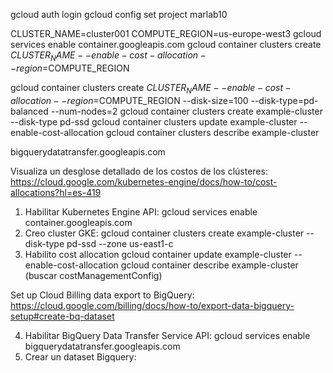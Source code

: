 gcloud auth login
gcloud config set project marlab10

CLUSTER_NAME=cluster001
COMPUTE_REGION=us-europe-west3
gcloud services enable container.googleapis.com
gcloud container clusters create $CLUSTER_NAME --enable-cost-allocation --region=$COMPUTE_REGION

gcloud container clusters create $CLUSTER_NAME --enable-cost-allocation --region=$COMPUTE_REGION --disk-size=100 --disk-type=pd-balanced --num-nodes=2
gcloud container clusters create example-cluster --disk-type pd-ssd
gcloud container clusters update example-cluster --enable-cost-allocation
gcloud container clusters describe example-cluster


bigquerydatatransfer.googleapis.com

Visualiza un desglose detallado de los costos de los clústeres:
https://cloud.google.com/kubernetes-engine/docs/how-to/cost-allocations?hl=es-419

1. Habilitar Kubernetes Engine API: 
    gcloud services enable container.googleapis.com
2. Creo cluster GKE:
    gcloud container clusters create example-cluster --disk-type pd-ssd --zone us-east1-c
3. Habilito cost allocation
    gcloud container update example-cluster --enable-cost-allocation
    gcloud container describe example-cluster (buscar costManagementConfig)

Set up Cloud Billing data export to BigQuery:
https://cloud.google.com/billing/docs/how-to/export-data-bigquery-setup#create-bq-dataset

4. Habilitar BigQuery Data Transfer Service API:
    gcloud services enable bigquerydatatransfer.googleapis.com
5. Crear un dataset Bigquery:
    